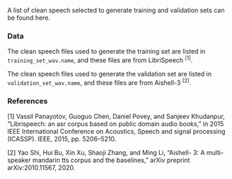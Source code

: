 

A list of clean speech selected to generate training and validation sets can be found here.


### Data

  
The clean speech files used to generate the training set are listed in `training_set_wav.name`, and these files are from LibriSpeech <sup>[1]</sup>.

The clean speech files used to generate the validation set are listed in `validation_set_wav.name`, and these files are from Aishell-3 <sup>[2]</sup>.



### References


[1] Vassil Panayotov, Guoguo Chen, Daniel Povey, and Sanjeev
Khudanpur, “Librispeech: an asr corpus based on public domain
audio books,” in 2015 IEEE International Conference
on Acoustics, Speech and signal processing (ICASSP). IEEE,
2015, pp. 5206–5210.

[2] Yao Shi, Hui Bu, Xin Xu, Shaoji Zhang, and Ming Li, “Aishell-
3: A multi-speaker mandarin tts corpus and the baselines,”
arXiv preprint arXiv:2010.11567, 2020.
